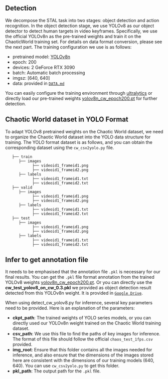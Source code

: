 ## Detection
We decompose the STAL task into two stages: object detection and action recognition. In the object detection stage, we use YOLOv8 as our object detector to detect human targets in video keyframes. Specifically, we use the official YOLOv8n as the pre-trained weights and train it on the ChaoticWorld training set. For details on data format conversion, please see the next part. The training configuration we use is as follows:

- pretrained model: [YOLOv8n](https://github.com/ultralytics/assets/releases)
- epoch: 200
- devices: 2 GeForce RTX 3090
- batch: Automatic batch processing
- imgsz: [640, 640]
- data: provided in [`DATA.md`](https://github.com/jfightyr/Spatiotemporal-Action-Localization-on-Chaotic-World-dataset/blob/main/DATA.md)


You can easily configure the training environment through [ultralytics](https://docs.ultralytics.com/) or directly load our pre-trained weights [yolov8n_cw_epoch200.pt](https://drive.google.com/drive/folders/1ktWZzT6eU83IodbxMksu1R6FW619zB--?usp=sharing ) for further detection.

 

## Chaotic World dataset in YOLO Format
To adapt YOLOv8 pretrained weights on the Chaotic World dataset, we need to organize the Chaotic World dataset into the YOLO data structure for training. The YOLO format dataset is as follows, and you can obtain the corresponding dataset using the `cw_csv2yolo.py` file.
```
   ├── train
      ├── images
            ├── videoid1_frameid1.png
            ├── videoid1_frameid2.png
      ├── labels
            ├── videoid1_frameid1.txt
            ├── videoid1_frameid2.txt
   ├── valid
      ├── images
            ├── videoid1_frameid1.png
            ├── videoid1_frameid2.png
      ├── labels
            ├── videoid1_frameid1.txt
            ├── videoid1_frameid2.txt
   ├── test
      ├── images
            ├── videoid1_frameid1.png
            ├── videoid1_frameid2.png
      ├── labels
            ├── videoid1_frameid1.txt
            ├── videoid1_frameid2.txt
```
## Infer to get annotation file
It needs to be emphasised that the annotation file `.pkl` is necessary for our final results. You can get the `.pkl` file format annotation from the trained YOLOv8 weights [yolov8n_cw_epoch200.pt](https://drive.google.com/drive/folders/1ktWZzT6eU83IodbxMksu1R6FW619zB--?usp=sharing ). Or you can directly use the **cw_test_yolov8_on_cw_0.3.pkl** we provided as object detection result detected from this YOLOv8n weight. It is provided in [`Google Drive`](https://drive.google.com/drive/folders/1ktWZzT6eU83IodbxMksu1R6FW619zB--?usp=sharing).

When using detect_cw_yolov8.py for inference, several key parameters need to be provided. Here is an explanation of the parameters:

- **ckpt_path**: The trained weights of YOLO series models, or you can directly used our YOLOv8n weight trained on the Chaotic World training dataset.
- **csv_path**: We use this file to find the paths of key images for inference. The format of this file should follow the official `chaos_test_1fps.csv` provided.
- **img_root**: Ensure that this folder contains all the images needed for inference, and also ensure that the dimensions of the images stored here are consistent with the dimensions of our training models (640, 640). You can use `cw_csv2yolo.py` to get this folder.
- **pkl_path**:  The output path for the `.pkl` file.


